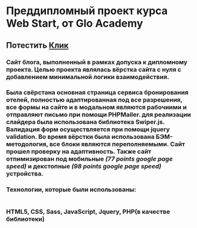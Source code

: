 # Преддипломный проект курса Web Start, от Glo Academy
## Потестить [Клик](https://mediocrity.ru/tour-plan)

### Сайт блога, выполненный в рамках допуска к дипломному проекта. Целью проекта являлась вёрстка сайта с нуля с добавлением минимальной логики взаимодействия.
### Была свёрстана основная страница сервиса бронирования отелей, полностью адаптированная под все разрешения, все формы на сайте и в модальном являются рабочиими и отправляют письмо при помощи PHPMailer. для реализации слайдера была использована библиотека Swiper.js. Валидация форм осуществляется при помощи jquery validation. Во время вёрстки была использована БЭМ-методология, все блоки являются переполняемыми. Сайт прошел проверку на адаптивность. Также сайт отпимизирован под мобильные ***(77 points google page speed)*** и декстопные ***(98 points google page speed)*** устройства.

### Технологии, которые были использованы:
#
### HTML5, CSS, Sass, JavaScript, Jquery, PHP(в качестве библиотеки) 
